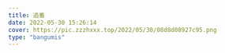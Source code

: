 ```yaml
---
title: 追番
date: 2022-05-30 15:26:14
cover: https://pic.zzzhxxx.top/2022/05/30/08d8d08927c95.png
type: "bangumis"
---
```

